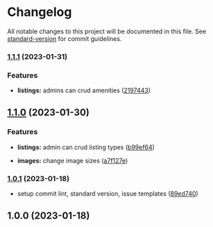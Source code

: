# Changelog

All notable changes to this project will be documented in this file. See [standard-version](https://github.com/conventional-changelog/standard-version) for commit guidelines.

### [1.1.1](https://github.com/Bankole2000/cp-frontend/compare/v1.1.0...v1.1.1) (2023-01-31)


### Features

* **listings:** admins can crud amenities ([2197443](https://github.com/Bankole2000/cp-frontend/commits/219744378482c27a84db7c2b441971212aa5b2bc))

## [1.1.0](https://github.com/Bankole2000/cp-frontend/compare/v1.0.1...v1.1.0) (2023-01-30)


### Features

* **listings:** admin can crud listing types ([b99ef64](https://github.com/Bankole2000/cp-frontend/commits/b99ef6456a5080d5e790a3c83e2ff8ff1a36968b))


* **images:** change image sizes ([a7f127e](https://github.com/Bankole2000/cp-frontend/commits/a7f127e22ec3eaf13edc6ae7defd4573a5251714))

### [1.0.1](https://github.com/Bankole2000/cp-frontend/compare/v1.0.0...v1.0.1) (2023-01-18)


* setup commit lint, standard version, issue templates ([89ed740](https://github.com/Bankole2000/cp-frontend/commits/89ed7405b81b2bb1d1d97a70a0f5876748a45925))

## 1.0.0 (2023-01-18)
